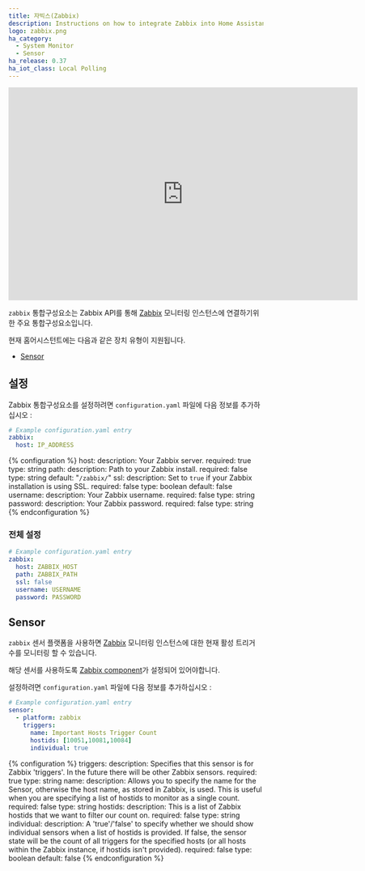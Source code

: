 ```yaml
---
title: 자빅스(Zabbix)
description: Instructions on how to integrate Zabbix into Home Assistant.
logo: zabbix.png
ha_category:
  - System Monitor
  - Sensor
ha_release: 0.37
ha_iot_class: Local Polling
---
```


<iframe width="690" height="421" src="https://www.youtube.com/embed/gCrVxbU3KU4" frameborder="0" allow="accelerometer; autoplay; encrypted-media; gyroscope; picture-in-picture" allowfullscreen></iframe>

`zabbix` 통합구성요소는 Zabbix API를 통해 [Zabbix](https://www.zabbix.com/) 모니터링 인스턴스에 연결하기위한 주요 통합구성요소입니다.

현재 홈어시스턴트에는 다음과 같은 장치 유형이 지원됩니다.

- [Sensor](#sensor)

## 설정

Zabbix 통합구성요소를 설정하려면 `configuration.yaml` 파일에 다음 정보를 추가하십시오 :

```yaml
# Example configuration.yaml entry
zabbix:
  host: IP_ADDRESS
```

{% configuration %}
host:
  description: Your Zabbix server.
  required: true
  type: string
path:
  description: Path to your Zabbix install.
  required: false
  type: string
  default: "`/zabbix/`"
ssl:
  description: Set to `true` if your Zabbix installation is using SSL.
  required: false
  type: boolean
  default: false
username:
  description: Your Zabbix username.
  required: false
  type: string
password:
  description: Your Zabbix password.
  required: false
  type: string
{% endconfiguration %}

### 전체 설정

```yaml
# Example configuration.yaml entry
zabbix:
  host: ZABBIX_HOST
  path: ZABBIX_PATH
  ssl: false
  username: USERNAME
  password: PASSWORD
```

## Sensor

`zabbix` 센서 플랫폼을 사용하면 [Zabbix](https://www.zabbix.com/) 모니터링 인스턴스에 대한 현재 활성 트리거 수를 모니터링 할 수 있습니다.

<div class='note'>
해당 센서를 사용하도록 <a href="#configuration">Zabbix component</a>가 설정되어 있어야합니다.
</div>

설정하려면 `configuration.yaml` 파일에 다음 정보를 추가하십시오 :

```yaml
# Example configuration.yaml entry
sensor:
  - platform: zabbix
    triggers:
      name: Important Hosts Trigger Count
      hostids: [10051,10081,10084]
      individual: true
```

{% configuration %}
triggers:
  description: Specifies that this sensor is for Zabbix 'triggers'. In the future there will be other Zabbix sensors.
  required: true
  type: string
name:
  description: Allows you to specify the name for the Sensor, otherwise the host name, as stored in Zabbix, is used. This is useful when you are specifying a list of hostids to monitor as a single count.
  required: false
  type: string
hostids:
  description: This is a list of Zabbix hostids that we want to filter our count on.
  required: false
  type: string
individual:
  description: A 'true'/'false' to specify whether we should show individual sensors when a list of hostids is provided. If false, the sensor state will be the count of all triggers for the specified hosts (or all hosts within the Zabbix instance, if hostids isn't provided).
  required: false
  type: boolean
  default: false
{% endconfiguration %}
